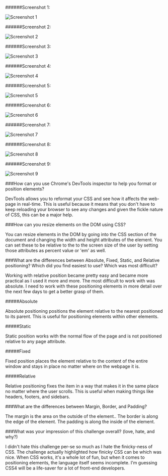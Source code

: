######Screenshot 1:

![Screenshot 1](screenshots/screenshot-1.png)

######Screenshot 2:

![Screenshot 2](screenshots/screenshot-2.png)

######Screenshot 3:

![Screenshot 3](screenshots/screenshot-3.png)

######Screenshot 4:

![Screenshot 4](screenshots/screenshot-4.png)

######Screenshot 5:

![Screenshot 5](screenshots/screenshot-5.png)

######Screenshot 6:

![Screenshot 6](screenshots/screenshot-6.png)

######Screenshot 7:

![Screenshot 7](screenshots/screenshot-7.png)

######Screenshot 8:

![Screenshot 8](screenshots/screenshot-8.png)

######Screenshot 9:

![Screenshot 9](screenshots/screenshot-9.png)

###How can you use Chrome's DevTools inspector to help you format or position elements?

DevTools allows you to reformat your CSS and see how it affects the web-page in real-time. This is useful because it means that you don't have to keep reloading your browser to see any changes and given the fickle nature of CSS, this can be a major help.


###How can you resize elements on the DOM using CSS?

You can resize elements in the DOM by going into the CSS section of the document and changing the width and height attributes of the element. You can set these to be relative to the to the screen size of the user by setting those attributes as percent value or 'em' as well.


###What are the differences between Absolute, Fixed, Static, and Relative positioning? Which did you find easiest to use? Which was most difficult?

Working with relative position became pretty easy and became more practical as I used it more and more. The most difficult to work with was absolute. I need to work with these positioning elements in more detail over the next few days to get a better grasp of them.

#####Absolute

Absolute positioning positions the element relative to the nearest positioned to its parent. This is useful for positioning elements within other elements.

#####Static

Static position works with the normal flow of the page and is not positioned relative to any page attribute.

#####Fixed

Fixed position places the element relative to the content of the entire window and stays in place no matter where on the webpage it is.

#####Relative

Relative positioning fixes the item in a way that makes it in the same place no matter where the user scrolls. This is useful when making things like headers, footers, and sidebars.


###What are the differences between Margin, Border, and Padding?

The margin is the area on the outside of the element.. The border is along the edge of the element. The padding is along the inside of the element.


###What was your impression of this challenge overall? (love, hate, and why?)

I didn't hate this challenge per-se so much as I hate the finicky-ness of CSS. The challenge actually highlighted how finicky CSS can be which was nice. When CSS works, it's a whole lot of fun, but when it comes to positioning elements, the language itself seems incomplete. I'm guessing CSS4 will be a life-saver for a lot of front-end developers.